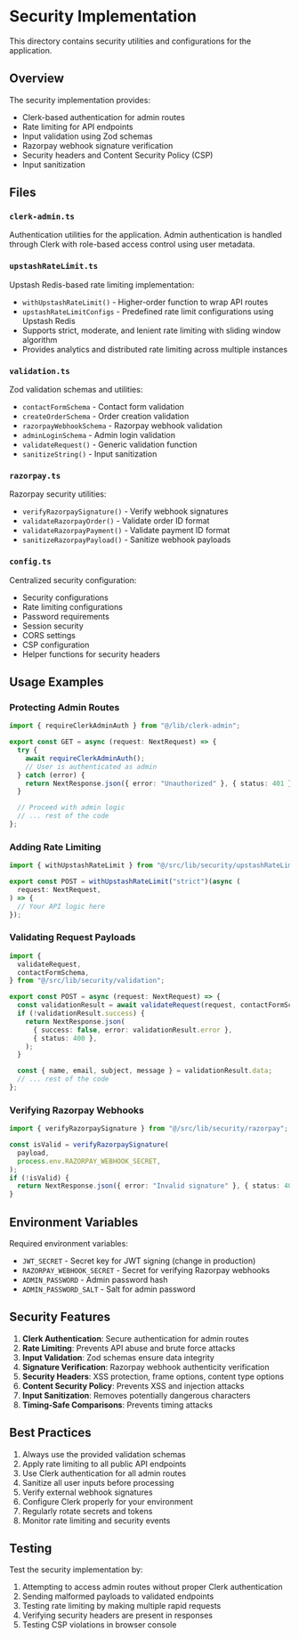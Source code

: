 # Security Implementation

This directory contains security utilities and configurations for the application.

## Overview

The security implementation provides:

- Clerk-based authentication for admin routes
- Rate limiting for API endpoints
- Input validation using Zod schemas
- Razorpay webhook signature verification
- Security headers and Content Security Policy (CSP)
- Input sanitization

## Files

### `clerk-admin.ts`

Authentication utilities for the application. Admin authentication is handled through Clerk with role-based access control using user metadata.

### `upstashRateLimit.ts`

Upstash Redis-based rate limiting implementation:

- `withUpstashRateLimit()` - Higher-order function to wrap API routes
- `upstashRateLimitConfigs` - Predefined rate limit configurations using Upstash Redis
- Supports strict, moderate, and lenient rate limiting with sliding window algorithm
- Provides analytics and distributed rate limiting across multiple instances

### `validation.ts`

Zod validation schemas and utilities:

- `contactFormSchema` - Contact form validation
- `createOrderSchema` - Order creation validation
- `razorpayWebhookSchema` - Razorpay webhook validation
- `adminLoginSchema` - Admin login validation
- `validateRequest()` - Generic validation function
- `sanitizeString()` - Input sanitization

### `razorpay.ts`

Razorpay security utilities:

- `verifyRazorpaySignature()` - Verify webhook signatures
- `validateRazorpayOrder()` - Validate order ID format
- `validateRazorpayPayment()` - Validate payment ID format
- `sanitizeRazorpayPayload()` - Sanitize webhook payloads

### `config.ts`

Centralized security configuration:

- Security configurations
- Rate limiting configurations
- Password requirements
- Session security
- CORS settings
- CSP configuration
- Helper functions for security headers

## Usage Examples

### Protecting Admin Routes

```typescript
import { requireClerkAdminAuth } from "@/lib/clerk-admin";

export const GET = async (request: NextRequest) => {
  try {
    await requireClerkAdminAuth();
    // User is authenticated as admin
  } catch (error) {
    return NextResponse.json({ error: "Unauthorized" }, { status: 401 });
  }

  // Proceed with admin logic
  // ... rest of the code
};
```

### Adding Rate Limiting

```typescript
import { withUpstashRateLimit } from "@/src/lib/security/upstashRateLimit";

export const POST = withUpstashRateLimit("strict")(async (
  request: NextRequest,
) => {
  // Your API logic here
});
```

### Validating Request Payloads

```typescript
import {
  validateRequest,
  contactFormSchema,
} from "@/src/lib/security/validation";

export const POST = async (request: NextRequest) => {
  const validationResult = await validateRequest(request, contactFormSchema);
  if (!validationResult.success) {
    return NextResponse.json(
      { success: false, error: validationResult.error },
      { status: 400 },
    );
  }

  const { name, email, subject, message } = validationResult.data;
  // ... rest of the code
};
```

### Verifying Razorpay Webhooks

```typescript
import { verifyRazorpaySignature } from "@/src/lib/security/razorpay";

const isValid = verifyRazorpaySignature(
  payload,
  process.env.RAZORPAY_WEBHOOK_SECRET,
);
if (!isValid) {
  return NextResponse.json({ error: "Invalid signature" }, { status: 401 });
}
```

## Environment Variables

Required environment variables:

- `JWT_SECRET` - Secret key for JWT signing (change in production)
- `RAZORPAY_WEBHOOK_SECRET` - Secret for verifying Razorpay webhooks
- `ADMIN_PASSWORD` - Admin password hash
- `ADMIN_PASSWORD_SALT` - Salt for admin password

## Security Features

1. **Clerk Authentication**: Secure authentication for admin routes
2. **Rate Limiting**: Prevents API abuse and brute force attacks
3. **Input Validation**: Zod schemas ensure data integrity
4. **Signature Verification**: Razorpay webhook authenticity verification
5. **Security Headers**: XSS protection, frame options, content type options
6. **Content Security Policy**: Prevents XSS and injection attacks
7. **Input Sanitization**: Removes potentially dangerous characters
8. **Timing-Safe Comparisons**: Prevents timing attacks

## Best Practices

1. Always use the provided validation schemas
2. Apply rate limiting to all public API endpoints
3. Use Clerk authentication for all admin routes
4. Sanitize all user inputs before processing
5. Verify external webhook signatures
6. Configure Clerk properly for your environment
7. Regularly rotate secrets and tokens
8. Monitor rate limiting and security events

## Testing

Test the security implementation by:

1. Attempting to access admin routes without proper Clerk authentication
2. Sending malformed payloads to validated endpoints
3. Testing rate limiting by making multiple rapid requests
4. Verifying security headers are present in responses
5. Testing CSP violations in browser console

